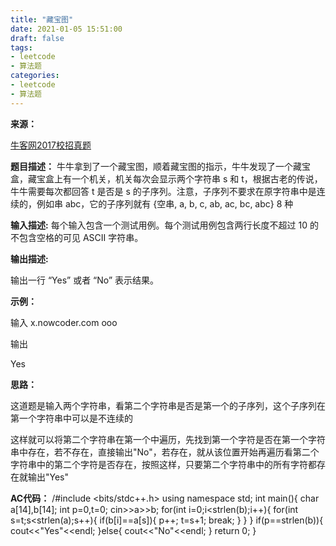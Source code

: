 ```yaml
---
title: "藏宝图"
date: 2021-01-05 15:51:00
draft: false
tags:
- leetcode
- 算法题
categories: 
- leetcode
- 算法题
---
```

**来源：**

[牛客网2017校招真题](https://www.nowcoder.com/ta/2017test)

**题目描述：**
牛牛拿到了一个藏宝图，顺着藏宝图的指示，牛牛发现了一个藏宝盒，藏宝盒上有一个机关，机关每次会显示两个字符串 s 和 t，根据古老的传说，牛牛需要每次都回答 t 是否是 s 的子序列。注意，子序列不要求在原字符串中是连续的，例如串 abc，它的子序列就有 {空串, a, b, c, ab, ac, bc, abc} 8 种

**输入描述:**
每个输入包含一个测试用例。每个测试用例包含两行长度不超过 10 的不包含空格的可见 ASCII 字符串。

**输出描述:**

输出一行 “Yes” 或者 “No” 表示结果。

**示例：**

输入
x.nowcoder.com ooo

输出

Yes

**思路：**

这道题是输入两个字符串，看第二个字符串是否是第一个的子序列，这个子序列在第一个字符串中可以是不连续的

这样就可以将第二个字符串在第一个中遍历，先找到第一个字符是否在第一个字符串中存在，若不存在，直接输出"No"，若存在，就从该位置开始再遍历看第二个字符串中的第二个字符是否存在，按照这样，只要第二个字符串中的所有字符都存在就输出"Yes"

**AC代码：**
/#include <bits/stdc++.h> using namespace std; int main(){ char a[14],b[14]; int p=0,t=0; cin>>a>>b; for(int i=0;i<strlen(b);i++){ for(int s=t;s<strlen(a);s++){ if(b[i]==a[s]){ p++; t=s+1; break; } } } if(p==strlen(b)){ cout<<"Yes"<<endl; }else{ cout<<"No"<<endl; } return 0; }
